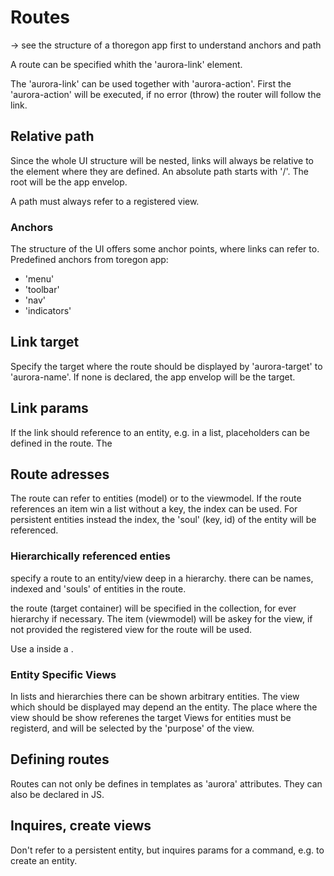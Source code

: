 Routes
======

-> see the structure of a thoregon app first to understand anchors and path

A route can be specified whith the 'aurora-link' element.

The 'aurora-link' can be used together with 'aurora-action'. 
First the 'aurora-action' will be executed, if no error (throw)
the router will follow the link. 

## Relative path

Since the whole UI structure will be nested, links will always be relative to the element
where they are defined. 
An absolute path starts with '/'. The root will be the app envelop.

A path must always refer to a registered view.

### Anchors
The structure of the UI offers some anchor points, where links can refer to.
Predefined anchors from toregon app:
- 'menu'
- 'toolbar'
- 'nav' 
- 'indicators'

## Link target
Specify the target where the route should be displayed by 'aurora-target' to 'aurora-name'.
If none is declared, the app envelop will be the target.

## Link params

If the link should reference to an entity, e.g. in a list, placeholders
can be defined in the route. The 

## Route adresses
The route can refer to entities (model) or to the viewmodel.
If the route references an item win a list without a key, the index can be used.
For persistent entities instead the index, the 'soul' (key, id) of the entity
will be referenced.  

### Hierarchically referenced enties 
specify a route to an entity/view deep in a hierarchy.
there can be names, indexed and 'souls' of entities in the route.

the route (target container) will be specified in the collection, for ever hierarchy if
necessary. The item (viewmodel) will be askey for the view, if not provided the 
registered view for the route will be used.

Use a <aurora-link> inside a <aurora-collection>. 

### Entity Specific Views
In lists and hierarchies there can be shown arbitrary entities.
The view which should be displayed may depend an the entity.
The place where the view should be show referenes the target
Views for entities must be registerd, and will be selected by
the 'purpose' of the view.

## Defining routes

Routes can not only be defines in templates as 'aurora' attributes. They can
also be declared in JS.

## Inquires, create views
Don't refer to a persistent entity,
but inquires params for a command, e.g. to create an entity.


